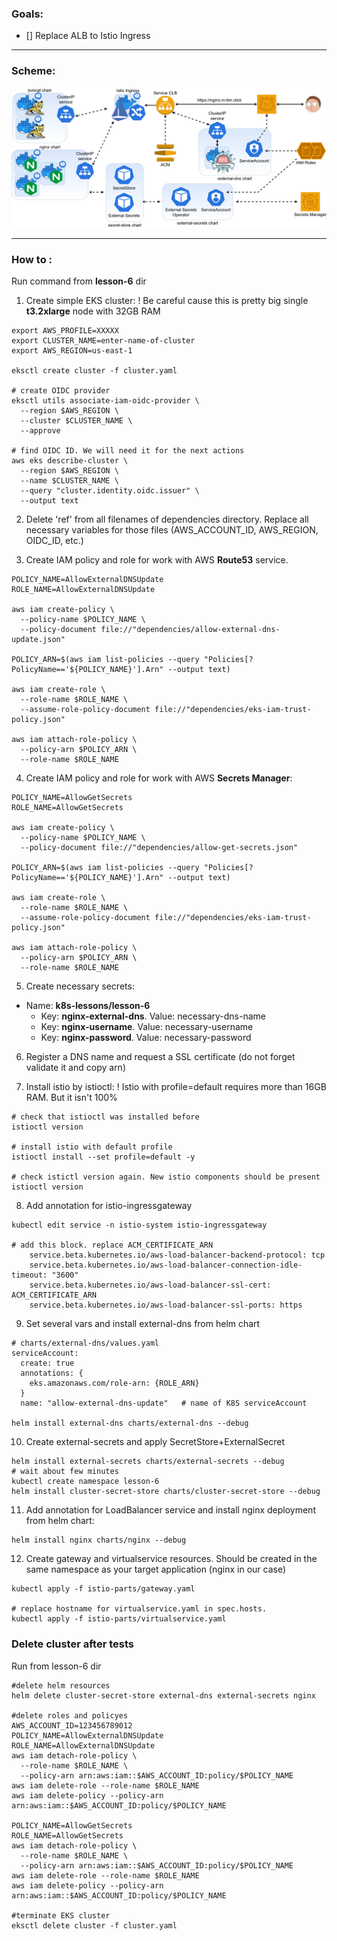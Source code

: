 ### Goals:
- [] Replace ALB to Istio Ingress
---
### Scheme:
![Scheme](../assets/lesson-6.jpg)

---
### How to :
Run command from **lesson-6** dir
1. Create simple EKS cluster:
! Be careful cause this is pretty big single **t3.2xlarge** node with 32GB RAM 
```shell
export AWS_PROFILE=XXXXX
export CLUSTER_NAME=enter-name-of-cluster
export AWS_REGION=us-east-1

eksctl create cluster -f cluster.yaml

# create OIDC provider
eksctl utils associate-iam-oidc-provider \
  --region $AWS_REGION \
  --cluster $CLUSTER_NAME \
  --approve

# find OIDC ID. We will need it for the next actions
aws eks describe-cluster \
  --region $AWS_REGION \
  --name $CLUSTER_NAME \
  --query "cluster.identity.oidc.issuer" \
  --output text 
```


2. Delete 'ref' from all filenames of dependencies directory. Replace all necessary 
variables for those files (AWS_ACCOUNT_ID, AWS_REGION, OIDC_ID, etc.)


3. Create IAM policy and role for work with AWS **Route53** service.
```shell
POLICY_NAME=AllowExternalDNSUpdate
ROLE_NAME=AllowExternalDNSUpdate

aws iam create-policy \
  --policy-name $POLICY_NAME \
  --policy-document file://"dependencies/allow-external-dns-update.json"

POLICY_ARN=$(aws iam list-policies --query "Policies[?PolicyName=='${POLICY_NAME}'].Arn" --output text)

aws iam create-role \
  --role-name $ROLE_NAME \
  --assume-role-policy-document file://"dependencies/eks-iam-trust-policy.json"  

aws iam attach-role-policy \
  --policy-arn $POLICY_ARN \
  --role-name $ROLE_NAME
```


4. Create IAM policy and role for work with AWS **Secrets Manager**:
```shell
POLICY_NAME=AllowGetSecrets
ROLE_NAME=AllowGetSecrets

aws iam create-policy \
  --policy-name $POLICY_NAME \
  --policy-document file://"dependencies/allow-get-secrets.json"

POLICY_ARN=$(aws iam list-policies --query "Policies[?PolicyName=='${POLICY_NAME}'].Arn" --output text)

aws iam create-role \
  --role-name $ROLE_NAME \
  --assume-role-policy-document file://"dependencies/eks-iam-trust-policy.json"  

aws iam attach-role-policy \
  --policy-arn $POLICY_ARN \
  --role-name $ROLE_NAME
```


5. Create necessary secrets:
- Name: **k8s-lessons/lesson-6**
  - Key: **nginx-external-dns**. Value: necessary-dns-name
  - Key: **nginx-username**. Value: necessary-username
  - Key: **nginx-password**. Value: necessary-password

6. Register a DNS name and request a SSL certificate (do not forget validate it and copy arn)

7. Install istio by istioctl:
! Istio with profile=default requires more than 16GB RAM. But it isn't 100% 
```shell
# check that istioctl was installed before
istioctl version

# install istio with default profile
istioctl install --set profile=default -y

# check istictl version again. New istio components should be present
istioctl version
```

8. Add annotation for istio-ingressgateway
```shell
kubectl edit service -n istio-system istio-ingressgateway

# add this block. replace ACM_CERTIFICATE_ARN
    service.beta.kubernetes.io/aws-load-balancer-backend-protocol: tcp
    service.beta.kubernetes.io/aws-load-balancer-connection-idle-timeout: "3600"
    service.beta.kubernetes.io/aws-load-balancer-ssl-cert: ACM_CERTIFICATE_ARN
    service.beta.kubernetes.io/aws-load-balancer-ssl-ports: https
```

9. Set several vars and install external-dns from helm chart
```shell
# charts/external-dns/values.yaml
serviceAccount:
  create: true
  annotations: {
    eks.amazonaws.com/role-arn: {ROLE_ARN}
  }
  name: "allow-external-dns-update"   # name of K8S serviceAccount

helm install external-dns charts/external-dns --debug
```

10. Create external-secrets and apply SecretStore+ExternalSecret
```shell
helm install external-secrets charts/external-secrets --debug
# wait about few minutes
kubectl create namespace lesson-6
helm install cluster-secret-store charts/cluster-secret-store --debug
```

11. Add annotation for LoadBalancer service and install nginx deployment from helm chart:
```shell
helm install nginx charts/nginx --debug
```

12. Create gateway and virtualservice resources. Should be created in the same namespace as
your target application (nginx in our case)
```shell
kubectl apply -f istio-parts/gateway.yaml

# replace hostname for virtualservice.yaml in spec.hosts.
kubectl apply -f istio-parts/virtualservice.yaml
```




### Delete cluster after tests
Run from lesson-6 dir
```shell
#delete helm resources
helm delete cluster-secret-store external-dns external-secrets nginx

#delete roles and policyes
AWS_ACCOUNT_ID=123456789012
POLICY_NAME=AllowExternalDNSUpdate
ROLE_NAME=AllowExternalDNSUpdate
aws iam detach-role-policy \
  --role-name $ROLE_NAME \
  --policy-arn arn:aws:iam::$AWS_ACCOUNT_ID:policy/$POLICY_NAME
aws iam delete-role --role-name $ROLE_NAME
aws iam delete-policy --policy-arn arn:aws:iam::$AWS_ACCOUNT_ID:policy/$POLICY_NAME

POLICY_NAME=AllowGetSecrets
ROLE_NAME=AllowGetSecrets
aws iam detach-role-policy \
  --role-name $ROLE_NAME \
  --policy-arn arn:aws:iam::$AWS_ACCOUNT_ID:policy/$POLICY_NAME
aws iam delete-role --role-name $ROLE_NAME
aws iam delete-policy --policy-arn arn:aws:iam::$AWS_ACCOUNT_ID:policy/$POLICY_NAME

#terminate EKS cluster
eksctl delete cluster -f cluster.yaml
```
